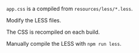 `app.css` is a compiled from `resources/less/*.less`.

Modify the LESS files.

The CSS is recompiled on each build.

Manually compile the LESS with `npm run less`.
